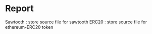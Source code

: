 # Report
Sawtooth : store source file for sawtooth
ERC20 : store source file for ethereum-ERC20 token
